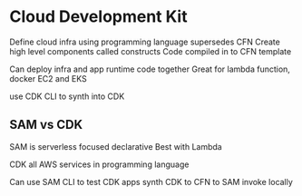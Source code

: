 # Cloud Development Kit

Define cloud infra using programming language
supersedes CFN
Create high level components called constructs
Code compiled in to CFN template

Can deploy infra and app runtime code together
Great for lambda function, docker EC2 and EKS

use CDK CLI to synth into CDK

## SAM vs CDK
SAM is serverless focused
declarative
Best with Lambda

CDK all AWS services
in programming language

Can use SAM CLI to test CDK apps
synth CDK to CFN to SAM invoke locally

